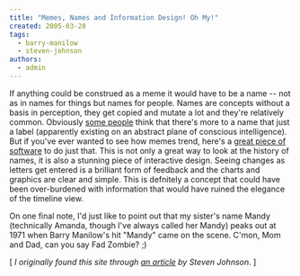 ```yaml
---
title: "Memes, Names and Information Design! Oh My!"
created: 2005-03-28
tags: 
  - barry-manilow
  - steven-johnson
authors: 
  - admin
---
```


If anything could be construed as a meme it would have to be a name -- not as in names for things but names for people. Names are concepts without a basis in perception, they get copied and mutate a lot and they're relatively common. Obviously [some people](http://www.kabalarians.com/cfm/your.cfm) think that there's more to a name that just a label (apparently existing on an abstract plane of conscious intelligence). But if you've ever wanted to see how memes trend, here's a [great piece of software](http://babynamewizard.com/namevoyager/lnv0105.html) to do just that. This is not only a great way to look at the history of names, it is also a stunning piece of interactive design. Seeing changes as letters get entered is a brilliant form of feedback and the charts and graphics are clear and simple. This is defnitely a concept that could have been over-burdened with information that would have ruined the elegance of the timeline view.

On one final note, I'd just like to point out that my sister's name Mandy (technically Amanda, though I've always called her Mandy) peaks out at 1971 when Barry Manilow's hit "Mandy" came on the scene. C'mon, Mom and Dad, can you say Fad Zombie? ;)

\[ _I originally found this site through [an article](http://www.stevenberlinjohnson.com/movabletype/archives/000236.html) by Steven Johnson_. \]

